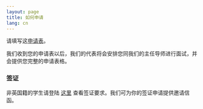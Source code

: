```yaml
---
layout: page
title: 如何申请
lang: cn
---
```


请填写这[申请表](https://docs.google.com/forms/d/1Jz-lY1UDlEUDIE48JcEPG4rWDdj0BjsRBo9FK6fXGZQ/viewform?usp=send_form)。

我们收到您的申请表以后，我们的代表将会安排您同我们的主任导师进行面试，并会提供您完整的申请表格。

### 签证

非英国籍的学生请登陆 [这里](http://www.ukba.homeoffice.gov.uk/visas-immigration/do-you-need-a-visa/) 查看签证要求。我们可为你的签证申请提供邀请信函。
